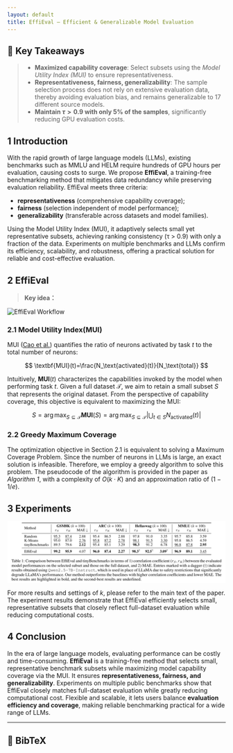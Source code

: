 ```yaml
---
layout: default
title: EffiEval – Efficient & Generalizable Model Evaluation
---
```


## 🔑 Key Takeaways
> - **Maximized capability coverage**: Select subsets using the *Model Utility Index (MUI)* to ensure representativeness.
> - **Representativeness, fairness, generalizability**: The sample selection process does not rely on extensive evaluation data, thereby avoiding evaluation bias, and remains generalizable to 17 different source models.
> - **Maintain $\tau>0.9$ with only 5% of the samples**, significantly reducing GPU evaluation costs.

<a id="abstract"></a>

## 1 Introduction
With the rapid growth of large language models (LLMs), existing benchmarks such as MMLU and HELM require hundreds of GPU hours per evaluation, causing costs to surge. We propose **EffiEval**, a training-free benchmarking method that mitigates data redundancy while preserving evaluation reliability. EffiEval meets three criteria: 

- **representativeness** (comprehensive capability coverage);
- **fairness** (selection independent of model performance);
- **generalizability** (transferable across datasets and model families).

Using the Model Utility Index (MUI), it adaptively selects small yet representative subsets, achieving ranking consistency (τ > 0.9) with only a fraction of the data. Experiments on multiple benchmarks and LLMs confirm its efficiency, scalability, and robustness, offering a practical solution for reliable and cost-effective evaluation.

## 2 EffiEval

> **Key idea：** 

<img src="./assets/img/figures1.gif" alt="EffiEval Workflow" style="max-width:100%;height:auto;display:block;margin:0 auto;">


### 2.1 Model Utility Index(MUI)
MUI ([Cao et al.](https://arxiv.org/abs/2504.07440)) quantifies the ratio of neurons activated by task $t$ to the total number of neurons: 


$$
\textbf{MUI}(t)=\frac{N_\text{activated}(t)}{N_\text{total}}
$$


Intuitively, $\textbf{MUI}(t)$ characterizes the capabilities invoked by the model when performing task $t$. Given a full dataset $\mathcal{T}$, we aim to retain a small subset $S$ that represents the original dataset. From the perspective of capability coverage, this objective is equivalent to maximizing the MUI:


$$
S=\arg\max_{S\subseteq\mathcal{T}} \textbf{MUI}(S)=\arg\max_{S\subseteq\mathcal{T}}|\bigcup_{t\in S}N_\text{activated}(t)|
$$

### 2.2 Greedy Maximum Coverage

The optimization objective in Section 2.1 is equivalent to solving a Maximum Coverage Problem. Since the number of neurons in LLMs is large, an exact solution is infeasible. Therefore, we employ a greedy algorithm to solve this problem. The pseudocode of the algorithm is provided in the paper as *Algorithm 1*, with a complexity of $O(k \cdot K)$ and an approximation ratio of $(1 - 1/e)$.

## 3 Experiments

<img src="./assets/img/table1.png" alt="EffiEval Workflow" style="max-width:100%;height:auto;display:block;margin:0 auto;">


For more results and settings of $k$, please refer to the main text of the paper. The experiment results demonstrate that EffiEval efficiently selects small, representative subsets that closely reflect full-dataset evaluation while reducing computational costs.

## 4 Conclusion

In the era of large language models, evaluating performance can be costly and time-consuming. **EffiEval** is a training-free method that selects small, representative benchmark subsets while maximizing model capability coverage via the MUI. It ensures **representativeness, fairness, and generalizability**. Experiments on multiple public benchmarks show that EffiEval closely matches full-dataset evaluation while greatly reducing computational cost. Flexible and scalable, it lets users balance **evaluation efficiency and coverage**, making reliable benchmarking practical for a wide range of LLMs.


---

## 📜 BibTeX

```bibtex

```
